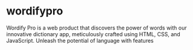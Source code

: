 # wordifypro
Wordify Pro is a web product that discovers the power of words with our innovative dictionary app, meticulously crafted using HTML, CSS, and JavaScript. Unleash the potential of language with features
